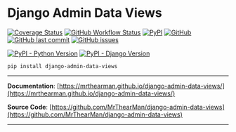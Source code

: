 # Django Admin Data Views

[![Coverage Status](https://coveralls.io/repos/github/MrThearMan/django-admin-data-views/badge.svg?branch=main)](https://coveralls.io/github/MrThearMan/django-admin-data-views?branch=main)
[![GitHub Workflow Status](https://img.shields.io/github/workflow/status/MrThearMan/django-admin-data-views/Tests)](https://github.com/MrThearMan/django-admin-data-views/actions/workflows/main.yml)
[![PyPI](https://img.shields.io/pypi/v/django-admin-data-views)](https://pypi.org/project/django-admin-data-views)
[![GitHub](https://img.shields.io/github/license/MrThearMan/django-admin-data-views)](https://github.com/MrThearMan/django-admin-data-views/blob/main/LICENSE)
[![GitHub last commit](https://img.shields.io/github/last-commit/MrThearMan/django-admin-data-views)](https://github.com/MrThearMan/django-admin-data-views/commits/main)
[![GitHub issues](https://img.shields.io/github/issues-raw/MrThearMan/django-admin-data-views)](https://github.com/MrThearMan/django-admin-data-views/issues)


[![PyPI - Python Version](https://img.shields.io/pypi/pyversions/django-admin-data-views)](https://pypi.org/project/django-admin-data-views)
[![PyPI - Django Version](https://img.shields.io/pypi/djversions/django-admin-data-views)](https://pypi.org/project/django-admin-data-views)

```shell
pip install django-admin-data-views
```
---

**Documentation**: [https://mrthearman.github.io/django-admin-data-views/](https://mrthearman.github.io/django-admin-data-views/)

**Source Code**: [https://github.com/MrThearMan/django-admin-data-views](https://github.com/MrThearMan/django-admin-data-views)

---

